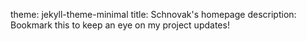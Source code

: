 theme: jekyll-theme-minimal
title: Schnovak's homepage
description: Bookmark this to keep an eye on my project updates!
